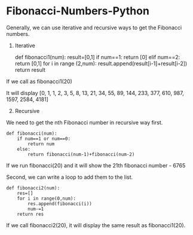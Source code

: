 # Fibonacci-Numbers-Python

Generally, we can use iterative and recursive ways to get the Fibonacci numbers.

1. Iterative

    def fibonacci1(num):
        result=[0,1]
        if num==1:
            return [0]
        elif num==2:
            return [0,1]
        for i in range (2,num):
            result.append(result[i-1]+result[i-2])
        return result
        
If we call as fibonacci1(20)

It will display [0, 1, 1, 2, 3, 5, 8, 13, 21, 34, 55, 89, 144, 233, 377, 610, 987, 1597, 2584, 4181]

2. Recursive

We need to get the nth Fibonacci number in recursive way first.

    def fibonacci(num):
        if num==1 or num==0:
            return num
        else:
            return fibonacci(num-1)+fibonacci(num-2)
            

If we run fibonacci(20) and it will show the 21th fibonacci number - 6765

Second, we can write a loop to add them to the list.

    def fibonacci2(num):
        res=[]
        for i in range(0,num):
            res.append(fibonacci(i))
            num-=1
        return res
        
If we call fibonacci2(20), it will display the same result as fibonacci1(20).        
